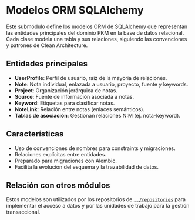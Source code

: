 # Modelos ORM SQLAlchemy

Este submódulo define los modelos ORM de SQLAlchemy que representan las entidades principales del dominio PKM en la base de datos relacional. Cada clase modela una tabla y sus relaciones, siguiendo las convenciones y patrones de Clean Architecture.

## Entidades principales

- **UserProfile**: Perfil de usuario, raíz de la mayoría de relaciones.
- **Note**: Nota individual, enlazada a usuario, proyecto, fuente y keywords.
- **Project**: Organización jerárquica de notas.
- **Source**: Fuente de información asociada a notas.
- **Keyword**: Etiquetas para clasificar notas.
- **NoteLink**: Relación entre notas (enlaces semánticos).
- **Tablas de asociación**: Gestionan relaciones N:M (ej. nota-keyword).

## Características

- Uso de convenciones de nombres para constraints y migraciones.
- Relaciones explícitas entre entidades.
- Preparado para migraciones con Alembic.
- Facilita la evolución del esquema y la trazabilidad de datos.

## Relación con otros módulos

Estos modelos son utilizados por los repositorios de [`../repositories`](../repositories/README.md) para implementar el acceso a datos y por las unidades de trabajo para la gestión transaccional.
